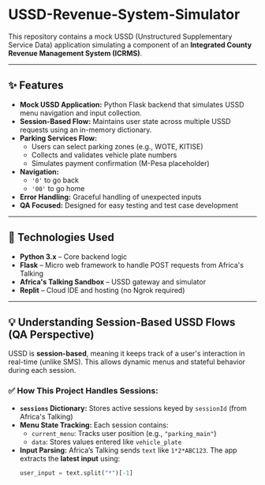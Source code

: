 # USSD-Revenue-System-Simulator

This repository contains a mock USSD (Unstructured Supplementary Service Data) application simulating a component of an **Integrated County Revenue Management System (ICRMS)**.

---

## ✨ Features

- **Mock USSD Application:** Python Flask backend that simulates USSD menu navigation and input collection.
- **Session-Based Flow:** Maintains user state across multiple USSD requests using an in-memory dictionary.
- **Parking Services Flow:**
  - Users can select parking zones (e.g., WOTE, KITISE)
  - Collects and validates vehicle plate numbers
  - Simulates payment confirmation (M-Pesa placeholder)
- **Navigation:**
  - `'0'` to go back
  - `'00'` to go home
- **Error Handling:** Graceful handling of unexpected inputs
- **QA Focused:** Designed for easy testing and test case development

---

## 🚀 Technologies Used

- **Python 3.x** – Core backend logic
- **Flask** – Micro web framework to handle POST requests from Africa's Talking
- **Africa's Talking Sandbox** – USSD gateway and simulator
- **Replit** – Cloud IDE and hosting (no Ngrok required)

---

## 💡 Understanding Session-Based USSD Flows (QA Perspective)

USSD is **session-based**, meaning it keeps track of a user's interaction in real-time (unlike SMS). This allows dynamic menus and stateful behavior during each session.

### ✅ How This Project Handles Sessions:

- **`sessions` Dictionary:** Stores active sessions keyed by `sessionId` (from Africa's Talking)
- **Menu State Tracking:** Each session contains:
  - `current_menu`: Tracks user position (e.g., `"parking_main"`)
  - `data`: Stores values entered like `vehicle_plate`
- **Input Parsing:** Africa’s Talking sends `text` like `1*2*ABC123`. The app extracts the **latest input** using:
  ```python
  user_input = text.split("*")[-1]
